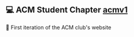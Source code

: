 ## 💻 ACM Student Chapter [acmv1](https://akezh.github.io/acm-v1/)
🌱 First iteration of the ACM club's website
